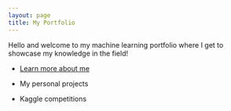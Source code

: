 ```yaml
---
layout: page
title: My Portfolio
---
```


Hello and welcome to my machine learning portfolio where I get to showcase my knowledge in the field!

- [Learn more about me](https://albinfranzen.github.io/assets/img/AI_cv.pdf)

- My personal projects

- Kaggle competitions

